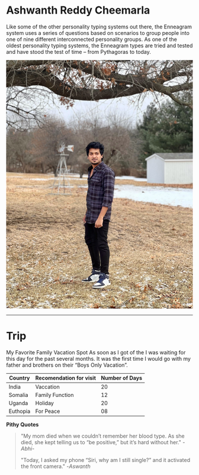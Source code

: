 # Ashwanth Reddy Cheemarla
Like some of the other personality typing systems out there, the Enneagram system uses a series of questions based on scenarios to group people into one of nine different interconnected personality groups. As one of the oldest personality typing systems, the Enneagram types are tried and tested and have stood the test of time – from Pythagoras to today.

![My Photo](/Aswanth.jpg)

---
# Trip
My Favorite Family Vacation Spot As soon as I got of the I was waiting for this day for the past several months. It was the first time I would go with my father and brothers on their “Boys Only Vacation”.

| **Country** | **Recomendation for visit** | **Number of Days**|
|-------------|-----------------------------|-------------------|
|India        | Vaccation                   | 20                |
|Somalia      | Family Function             |12                 |
|Uganda       | Holiday                     | 20                |
|Euthopia     | For Peace                   | 08                |

**Pithy Quotes**

> "My mom died when we couldn’t remember her blood type. As she died, she kept telling us to “be positive,” but it’s hard without her." -_Abhi_-
>
>"Today, I asked my phone “Siri, why am I still single?” and it activated the front camera." -_Aswanth_
